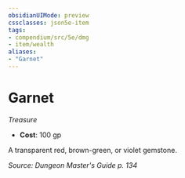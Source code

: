 ```yaml
---
obsidianUIMode: preview
cssclasses: json5e-item
tags:
- compendium/src/5e/dmg
- item/wealth
aliases: 
- "Garnet"
---
```

# Garnet
*Treasure*  

- **Cost**: 100 gp

A transparent red, brown-green, or violet gemstone.

*Source: Dungeon Master's Guide p. 134*